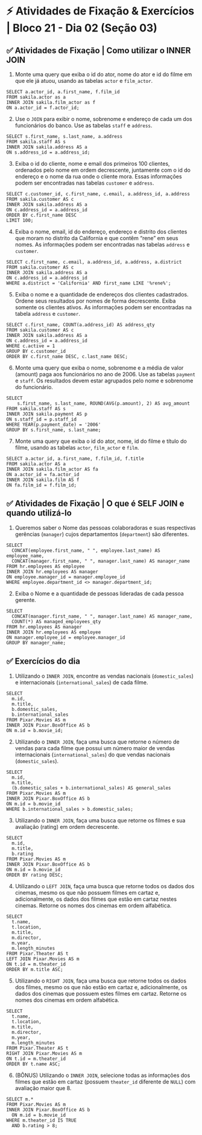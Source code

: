 # ⚡ Atividades de Fixação & Exercícios | Bloco 21 - Dia 02 (Seção 03)

## ✅ Atividades de Fixação | Como utilizar o INNER JOIN
1. Monte uma query que exiba o id do ator, nome do ator e id do filme em que ele já atuou, usando as tabelas `actor` e `film_actor`.
```
SELECT a.actor_id, a.first_name, f.film_id
FROM sakila.actor as a
INNER JOIN sakila.film_actor as f
ON a.actor_id = f.actor_id;
```

2. Use o `JOIN` para exibir o nome, sobrenome e endereço de cada um dos funcionários do banco. Use as tabelas `staff` e `address`.
```
SELECT s.first_name, s.last_name, a.address
FROM sakila.staff AS s
INNER JOIN sakila.address AS a
ON s.address_id = a.address_id;
```

3. Exiba o id do cliente, nome e email dos primeiros 100 clientes, ordenados pelo nome em ordem decrescente, juntamente com o id do endereço e o nome da rua onde o cliente mora. Essas informações podem ser encontradas nas tabelas `customer` e `address`.
```
SELECT c.customer_id, c.first_name, c.email, a.address_id, a.address
FROM sakila.customer AS c
INNER JOIN sakila.address AS a
ON c.address_id = a.address_id
ORDER BY c.first_name DESC
LIMIT 100;
```

4. Exiba o nome, email, id do endereço, endereço e distrito dos clientes que moram no distrito da California e que contêm “rene” em seus nomes. As informações podem ser encontradas nas tabelas `address` e `customer`.
```
SELECT c.first_name, c.email, a.address_id, a.address, a.district
FROM sakila.customer AS c
INNER JOIN sakila.address AS a
ON c.address_id = a.address_id
WHERE a.district = 'California' AND first_name LIKE '%rene%';
```

5. Exiba o nome e a quantidade de endereços dos clientes cadastrados. Ordene seus resultados por nomes de forma decrescente. Exiba somente os clientes ativos. As informações podem ser encontradas na tabela `address` e `customer`.
```
SELECT c.first_name, COUNT(a.address_id) AS address_qty
FROM sakila.customer AS c
INNER JOIN sakila.address AS a
ON c.address_id = a.address_id
WHERE c.active = 1
GROUP BY c.customer_id
ORDER BY c.first_name DESC, c.last_name DESC;
```

6. Monte uma query que exiba o nome, sobrenome e a média de valor (amount) paga aos funcionários no ano de 2006. Use as tabelas `payment` e `staff`. Os resultados devem estar agrupados pelo nome e sobrenome do funcionário.
```
SELECT 
	s.first_name, s.last_name, ROUND(AVG(p.amount), 2) AS avg_amount
FROM sakila.staff AS s
INNER JOIN sakila.payment AS p
ON s.staff_id = p.staff_id
WHERE YEAR(p.payment_date) = '2006'
GROUP BY s.first_name, s.last_name;
```

7. Monte uma query que exiba o id do ator, nome, id do filme e título do filme, usando as tabelas `actor`, `film_actor` e `film`.
```
SELECT a.actor_id, a.first_name, f.film_id, f.title
FROM sakila.actor AS a
INNER JOIN sakila.film_actor AS fa
ON a.actor_id = fa.actor_id
INNER JOIN sakila.film AS f
ON fa.film_id = f.film_id;
```

## ✅ Atividades de Fixação | O que é SELF JOIN e quando utilizá-lo
1. Queremos saber o Nome das pessoas colaboradoras e suas respectivas gerências (`manager`) cujos departamentos (`department`) são diferentes.
```
SELECT
  CONCAT(employee.first_name, " ", employee.last_name) AS employee_name,
  CONCAT(manager.first_name, " ", manager.last_name) AS manager_name
FROM hr.employees AS employee
INNER JOIN hr.employees AS manager
ON employee.manager_id = manager.employee_id
WHERE employee.department_id <> manager.department_id;
```

2. Exiba o Nome e a quantidade de pessoas lideradas de cada pessoa gerente.
```
SELECT
  CONCAT(manager.first_name, " ", manager.last_name) AS manager_name,
  COUNT(*) AS managed_employees_qty
FROM hr.employees AS manager
INNER JOIN hr.employees AS employee
ON manager.employee_id = employee.manager_id
GROUP BY manager_name;
```

## ✅ Exercícios do dia
1. Utilizando o `INNER JOIN`, encontre as vendas nacionais (`domestic_sales`) e internacionais (`international_sales`) de cada filme.
```
SELECT
  m.id,
  m.title,
  b.domestic_sales,
  b.international_sales
FROM Pixar.Movies AS m
INNER JOIN Pixar.BoxOffice AS b
ON m.id = b.movie_id;
```

2. Utilizando o `INNER JOIN`, faça uma busca que retorne o número de vendas para cada filme que possui um número maior de vendas internacionais (`international_sales`) do que vendas nacionais (`domestic_sales`).
```
SELECT
  m.id,
  m.title,
  (b.domestic_sales + b.international_sales) AS general_sales
FROM Pixar.Movies AS m
INNER JOIN Pixar.BoxOffice AS b
ON m.id = b.movie_id
WHERE b.international_sales > b.domestic_sales;
```

3. Utilizando o `INNER JOIN`, faça uma busca que retorne os filmes e sua avaliação (rating) em ordem decrescente.
```
SELECT
  m.id,
  m.title,
  b.rating
FROM Pixar.Movies AS m
INNER JOIN Pixar.BoxOffice AS b
ON m.id = b.movie_id
ORDER BY rating DESC;
```

4. Utilizando o `LEFT JOIN`, faça uma busca que retorne todos os dados dos cinemas, mesmo os que não possuem filmes em cartaz e, adicionalmente, os dados dos filmes que estão em cartaz nestes cinemas. Retorne os nomes dos cinemas em ordem alfabética.
```
SELECT
  t.name,
  t.location,
  m.title,
  m.director,
  m.year,
  m.length_minutes
FROM Pixar.Theater AS t
LEFT JOIN Pixar.Movies AS m
ON t.id = m.theater_id
ORDER BY m.title ASC;
```

5. Utilizando o `RIGHT JOIN`, faça uma busca que retorne todos os dados dos filmes, mesmo os que não estão em cartaz e, adicionalmente, os dados dos cinemas que possuem estes filmes em cartaz. Retorne os nomes dos cinemas em ordem alfabética.
```
SELECT
  t.name,
  t.location,
  m.title,
  m.director,
  m.year,
  m.length_minutes
FROM Pixar.Theater AS t
RIGHT JOIN Pixar.Movies AS m
ON t.id = m.theater_id
ORDER BY t.name ASC;
```

6. (BÔNUS) Utilizando o `INNER JOIN`, selecione todas as informações dos filmes que estão em cartaz (possuem `theater_id` diferente de `NULL`) com avaliação maior que 8.
```
SELECT m.*
FROM Pixar.Movies AS m
INNER JOIN Pixar.BoxOffice AS b
  ON m.id = b.movie_id
WHERE m.theater_id IS TRUE
  AND b.rating > 8;
```